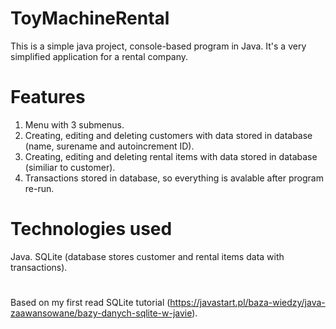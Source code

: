 # ToyMachineRental

This is a simple java project, console-based program in Java. It's a very simplified application for a rental company.

# Features
1. Menu with 3 submenus.
2. Creating, editing and deleting customers with data stored in database (name, surename and autoincrement ID).
3. Creating, editing and deleting rental items with data stored in database (similiar to customer).
4. Transactions stored in database, so everything is avalable after program re-run.


# Technologies used
Java.
SQLite (database stores customer and rental items data with transactions).

#
Based on my first read SQLite tutorial (https://javastart.pl/baza-wiedzy/java-zaawansowane/bazy-danych-sqlite-w-javie).

